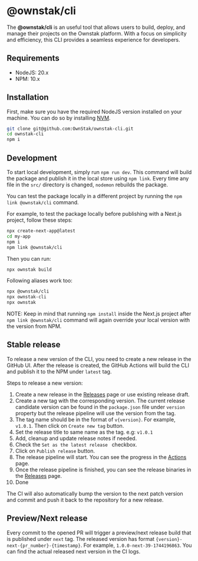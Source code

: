 # @ownstak/cli

The **@ownstak/cli** is an useful tool that allows users to build, deploy, and manage their projects on the Ownstak platform.
With a focus on simplicity and efficiency, this CLI provides a seamless experience for developers.

## Requirements

- NodeJS: 20.x
- NPM: 10.x

## Installation

First, make sure you have the required NodeJS version installed on your machine.
You can do so by installing [NVM](https://github.com/nvm-sh/nvm).

```bash
git clone git@github.com:OwnStak/ownstak-cli.git
cd ownstak-cli
npm i
```

## Development

To start local development, simply run `npm run dev`. This command will build the package and publish it in the local store using `npm link`.
Every time any file in the `src/` directory is changed, `nodemon` rebuilds the package.

You can test the package locally in a different project by running the `npm link @ownstak/cli` command.

For example, to test the package locally before publishing with a Next.js project, follow these steps:

```bash
npx create-next-app@latest
cd my-app
npm i
npm link @ownstak/cli
```

Then you can run:

```bash
npx ownstak build
```

Following aliases work too:

```bash
npx @ownstak/cli
npx ownstak-cli
npx ownstak
```

NOTE: Keep in mind that running `npm install` inside the Next.js project after `npm link @ownstak/cli` command will again override your local version with the version from NPM.

## Stable release

To release a new version of the CLI, you need to create a new release in the GitHub UI.
After the release is created, the GitHub Actions will build the CLI and publish it to the NPM under `latest` tag.

Steps to release a new version:

1. Create a new release in the [Releases](https://github.com/ownstak-org/ownstak-proxy/releases/new) page or use existing release draft.
2. Create a new tag with the corresponding version. The current release candidate version can be found in the `package.json` file under `version` property but the release pipeline will use the version from the tag.
3. The tag name should be in the format of `v{version}`. For example, `v1.0.1`. Then click on `Create new tag` button.
4. Set the release title to same name as the tag. e.g: `v1.0.1`
5. Add, cleanup and update release notes if needed.
6. Check the `Set as the latest release ` checkbox.
7. Click on `Publish release` button.
8. The release pipeline will start. You can see the progress in the [Actions](https://github.com/ownstak/ownstak-cli/actions) page.
9. Once the release pipeline is finished, you can see the release binaries in the [Releases](https://github.com/ownstak/ownstak-cli/releases) page.
10. Done

The CI will also automatically bump the version to the next patch version and commit and push it back to the repository for a new release.

## Preview/Next release

Every commit to the opened PR will trigger a preview/next release build that is published under `next` tag.
The released version has format `{version}-next-{pr_number}-{timestamp}`. For example, `1.0.0-next-39-1744196863`.
You can find the actual released next version in the CI logs.
